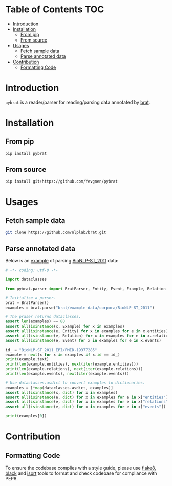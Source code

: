 # Table of Contents <span class="tag" tag-name="TOC"><span class="smallcaps">TOC</span></span>

-   [Introduction](#introduction)
-   [Installation](#installation)
    -   [From pip](#from-pip)
    -   [From source](#from-source)
-   [Usages](#usages)
    -   [Fetch sample data](#fetch-sample-data)
    -   [Parse annotated data](#parse-annotated-data)
-   [Contribution](#contribution)
    -   [Formatting Code](#formatting-code)

# Introduction

`pybrat` is a reader/parser for reading/parsing data annotated by
[brat](https://brat.nlplab.org/index.html).

# Installation

## From pip

``` bash
pip install pybrat
```

## From source

``` bash
pip install git+https://github.com/Yevgnen/pybrat
```

# Usages

## Fetch sample data

``` bash
git clone https://github.com/nlplab/brat.git
```

## Parse annotated data

Below is an [example](/Users/Maximin/git/pybrat/examples/example.py) of
parsing
[BioNLP-ST\_2011](https://github.com/nlplab/brat/tree/master/example-data/corpora/BioNLP-ST_2011)
data:

``` python
# -*- coding: utf-8 -*-

import dataclasses

from pybrat.parser import BratParser, Entity, Event, Example, Relation

# Initialize a parser.
brat = BratParser()
examples = brat.parse("brat/example-data/corpora/BioNLP-ST_2011")

# The praser returns dataclasses.
assert len(examples) == 80
assert all(isinstance(x, Example) for x in examples)
assert all(isinstance(e, Entity) for x in examples for e in x.entities)
assert all(isinstance(e, Relation) for x in examples for e in x.relations)
assert all(isinstance(e, Event) for x in examples for e in x.events)

id_ = "BioNLP-ST_2011_EPI/PMID-19377285"
example = next(x for x in examples if x.id == id_)
print(example.text)
print(len(example.entities), next(iter(example.entities)))
print(len(example.relations), next(iter(example.relations)))
print(len(example.events), next(iter(example.events)))

# Use dataclasses.asdict to convert examples to dictionaries.
examples = [*map(dataclasses.asdict, examples)]
assert all(isinstance(x, dict) for x in examples)
assert all(isinstance(e, dict) for x in examples for e in x["entities"])
assert all(isinstance(e, dict) for x in examples for e in x["relations"])
assert all(isinstance(e, dict) for x in examples for e in x["events"])

print(examples[0])
```

# Contribution

## Formatting Code

To ensure the codebase complies with a style guide, please use
[flake8](https://github.com/PyCQA/flake8),
[black](https://github.com/psf/black) and
[isort](https://github.com/PyCQA/isort) tools to format and check
codebase for compliance with PEP8.

